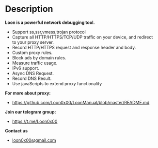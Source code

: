 # Description

**Loon is a powerful network debugging tool.**

- Support ss,ssr,vmess,trojan protocol
- Capture all HTTP/HTTPS/TCP/UDP traffic on your device, and redirect to your proxy server.
- Record HTTP/HTTPS request and response header and body.
- Custom proxy rules.
- Block ads by domain rules.
- Measure traffic usage.
- IPv6 support.
- Async DNS Request.
- Record DNS Result.
- Use javaScripts to extend proxy functionality

**For more about proxy:**
- https://github.com/Loon0x00/LoonManual/blob/master/README.md

**Join our telegram group:**
- https://t.me/Loon0x00

**Contact us**
- loon0x00@gmail.com